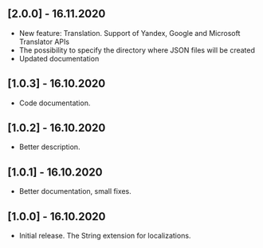 ## [2.0.0] - 16.11.2020

* New feature: Translation. Support of Yandex, Google and Microsoft Translator APIs
* The possibility to specify the directory where JSON files will be created
* Updated documentation

## [1.0.3] - 16.10.2020

* Code documentation.

## [1.0.2] - 16.10.2020

* Better description.

## [1.0.1] - 16.10.2020

* Better documentation, small fixes.

## [1.0.0] - 16.10.2020

* Initial release. The String extension for localizations.